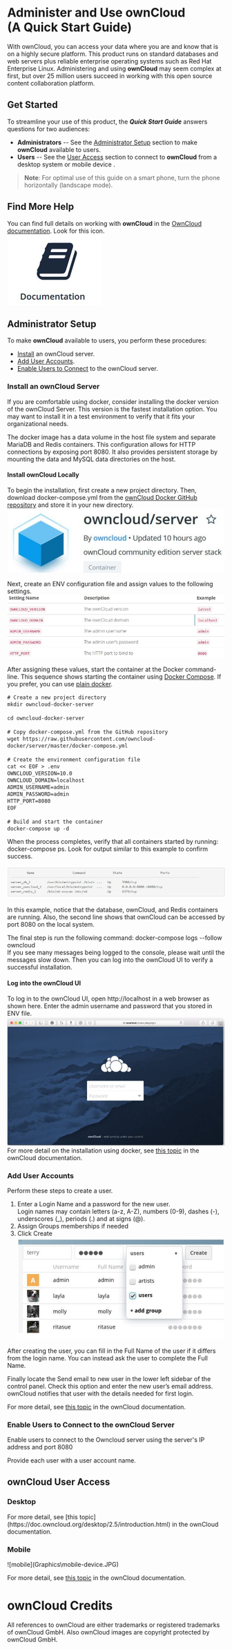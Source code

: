 #  Administer and Use **ownCloud**<br>(A Quick Start Guide) #

With ownCloud, you can access your data where you are and know that is on a highly secure platform. This product runs on standard databases and web servers plus reliable enterprise operating systems such as Red Hat Enterprise Linux. Administering and using **ownCloud** may seem complex at first, but over 25 million users succeed in working with this open source content collaboration platform. 

## Get Started ##  
To streamline your use of this product, the ***Quick Start Guide***  answers questions for two audiences:  

- **Administrators** -- See the <a href="#admin">Administrator Setup</a> section to make **ownCloud** available to users.  
- **Users** -- See the <a href="#user">User Access</a> section to connect to **ownCloud** from a desktop system or mobile device .  
> **Note**: For optimal use of this guide on a smart phone, turn the phone horizontally (landscape mode).

## Find More Help ##
You can find full details on working with **ownCloud** in the [OwnCloud documentation](https://owncloud.org/help/). Look for this icon.  
![documentation](Graphics\docs.JPG)

<h2 id="admin">Administrator Setup</h2>

To make **ownCloud** available to users, you perform these procedures:
- <a href="#install">Install</a> an ownCloud server.  
- <a href="#account">Add User Accounts</a>.
- <a href="#connect">Enable Users to Connect</a> to the ownCloud server.  

<h3 id="install">Install an ownCloud Server</h3>

If you are comfortable using docker, consider installing the docker version of the ownCloud Server. This version is the fastest installation option. You may want to install it in a test environment to verify that it fits your organizational needs.  

The docker image has a data volume in the host file system and separate MariaDB and Redis containers. This configuration allows for HTTP connections by exposing port 8080. It also provides persistent storage by mounting the data and MySQL data directories on the host.

#### Install ownCloud Locally ####
To begin the installation, first create a new project directory. Then, download docker-compose.yml from the [ownCloud Docker GitHub repository](https://hub.docker.com/r/owncloud/server/) and store it in your new directory.  
![docker](Graphics\docker-image.jpg)

Next, create an ENV configuration file and assign values to the following settings.  
![settings](Graphics\settings.jpg)

After assigning these values, start the container at the Docker command-line. This sequence shows starting the container using [Docker Compose](https://hub.docker.com/r/owncloud/server/).  If you prefer, you can use [plain docker](https://github.com/owncloud-docker/server#launch-with-plain-docker).

    # Create a new project directory
    mkdir owncloud-docker-server
    
    cd owncloud-docker-server
    
    # Copy docker-compose.yml from the GitHub repository
    wget https://raw.githubusercontent.com/owncloud-docker/server/master/docker-compose.yml
    
    # Create the environment configuration file
    cat << EOF > .env
    OWNCLOUD_VERSION=10.0
    OWNCLOUD_DOMAIN=localhost
    ADMIN_USERNAME=admin
    ADMIN_PASSWORD=admin
    HTTP_PORT=8080
    EOF
    
    # Build and start the container
    docker-compose up -d

When the process completes, verify that all containers started by running: docker-compose ps. Look for output similar to this example to confirm success. 

![docker](Graphics\docker-out.jpg)

In this example, notice that the database, ownCloud, and Redis containers are running. Also, the second line shows that ownCloud can be accessed by port 8080 on the local system.

The final step is run the following command:  docker-compose logs --follow owncloud  
If you see many messages being logged to the console, please wait until the messages slow down. Then you can log into the ownCloud UI to verify a successful installation.

#### Log into the ownCloud UI  ####
To log in to the ownCloud UI, open http://localhost in a web browser as shown here. Enter the admin username and password that you stored in ENV file.  
![ui](Graphics\ui.jpg)  
For more detail on the installation using docker, see [this topic](https://doc.owncloud.org/server/10.0/admin_manual/installation/docker/index.html?highlight=docker) in the ownCloud documentation.

<h3 id="account">Add User Accounts</h3>  
Perform these steps to create a user.  

1. Enter a Login Name and a password for the new user.   
Login names may contain letters (a-z, A-Z), numbers (0-9), dashes (-), underscores (_), periods (.) and at signs (@).
1. Assign Groups memberships if needed
1. Click Create  
![create user](Graphics\create-user.jpg)

After creating the user, you can fill in the Full Name of the user if it differs from the login name. You can instead ask the user to complete the Full Name.

Finally locate the Send email to new user in the lower left sidebar of the control panel. Check this option and enter the new user’s email address. ownCloud notifies that user with the details needed for first login. 

For more detail, see [this topic](https://doc.owncloud.org/server/10.0/admin_manual/configuration/user/user_configuration.html#creating-a-new-user) in the ownCloud documentation.

<h3 id="connect">Enable Users to Connect to the ownCloud Server</h3>  
Enable users to connect to the Owncloud server using the server's IP address and port 8080

Provide each user with a user account name.

<h2 id="user">ownCloud User Access</h2>  

<h3 id="desktop">Desktop</h3>
For more detail, see [this topic](https://doc.owncloud.org/desktop/2.5/introduction.html) in the ownCloud documentation.
<h3 id="mobile">Mobile</h3>
![mobile](Graphics\mobile-device.JPG)  

For more detail, see [this topic](https://owncloud.org/download/#owncloud-mobile-apps) in the ownCloud documentation.
# ownCloud Credits #
All references to ownCloud are either trademarks or registered trademarks of ownCloud GmbH. Also ownCloud images are copyright protected by ownCloud GmbH.